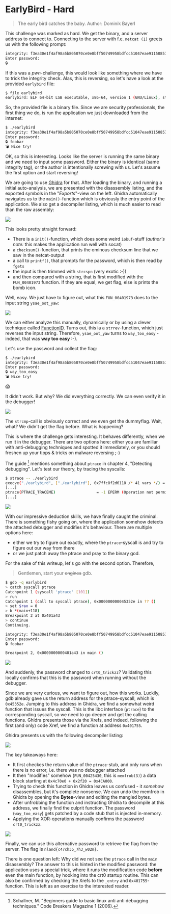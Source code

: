 # EarlyBird - Hard
> The early bird catches the baby.
> Author: Dominik Bayerl

This challenge was marked as hard. We get the binary, and a server address to 
connect to. Connecting to the server with f.e. `netcat (1)` greets us with the 
following prompt: 
```bash
integrity: f3ea30e1f4af98a5b805070ce0e8bff50749958bdfcc51047eae911508573f40395a219636daef20d913bb0548b7baef7487beaa035973dab78fbddce61a7e58
Enter password:
🔒
```

If this was a *pwn*-challenge, this would look like something where we have to 
trick the integrity check. Alas, this is reversing, so let's have a look at the 
provided `earlybird` file:
```bash
$ file earlybird
earlybird: ELF 64-bit LSB executable, x86-64, version 1 (GNU/Linux), statically linked, not stripped
```
So, the provided file is a binary file. Since we are security professionals, the 
first thing we do, is run the application we just downloaded from the internet:
```bash
$ ./earlybird 
integrity: f3ea30e1f4af98a5b805070ce0e8bff50749958bdfcc51047eae911508573f40395a219636daef20d913bb0548b7baef7487beaa035973dab78fbddce61a7e58
Enter password:
🔒 foobar
💣 Nice try!
```
OK, so this is interesting. Looks like the server is running the same binary and
we need to input some password. Either the binary is identical (same integrity 
tag), or the author is intentionally screwing with us. Let's assume the first 
option and start reversing!

We are going to use [Ghidra](https://ghidra-sre.org/) for that. After loading 
the binary, and running a initial auto-analysis, we are presented with the 
disassembly listing, and the exported symbols in the "*Exports*"-view on the left.
Ghidra automatically navigates us to the `main()`-function which is obviously 
the entry point of the application. We also get a decompiler listing, which is 
much easier to read than the raw assembly: 

![](image/ghidra_main.png)

This looks pretty straight forward:
- There is a `init()`-function, which does some weird `iobuf`-stuff 
(*author's note:* this makes the application run well with socat)
- a `checksum()`-function, that prints the ominous checksum line that we saw in 
the netcat-output
- a call to `printf()`, that prompts for the password, which is then read by 
`fgets`
- the input is then trimmed with `strcspn` (very exotic :-))
- and then compared with a string, that is first modified with the 
`FUN_00401973` function. If they are equal, we get flag, else is prints the bomb
icon.

Well, easy. We just have to figure out, what this `FUN_00401973` does to the 
input string `ysae_oot_yaw`:

![](image/ghidra_strrev.png)

We can either analyze this manually, dynamically or by using a clever technique 
called [FunctionID](https://blog.threatrack.de/2019/09/20/ghidra-fid-generator/#function-id). 
Turns out, this ia a `strrev`-function, which just reverses the input string. 
Therefore, `ysae_oot_yaw` turns to `way_too_easy` - indeed, that was **way too easy** :-).

Let's use the password and collect the flag: 
```bash
$ ./earlybird 
integrity: f3ea30e1f4af98a5b805070ce0e8bff50749958bdfcc51047eae911508573f40395a219636daef20d913bb0548b7baef7487beaa035973dab78fbddce61a7e58
Enter password:
🔒 way_too_easy
💣 Nice try!
```
😱

It didn't work. But why? We did everything correctly. We can even verify it in 
the debugger!

![](image/gdb.png)

The `strcmp`-call is obviously correct and we even get the dummyflag. Wait, 
what? We didn't get the flag before. What is happening?

This is where the challenge gets interesting. It behaves differently, when we 
run it in the debugger. There are two options here: either you are familiar with 
anti-debugging techniques and spotted it immediately, or you should freshen up 
your tipps & tricks on malware reversing ;-)

The guide [^1] mentions something about `ptrace` in chapter 4, "Detecting debugging".
Let's test our theory, by tracing the syscalls: 
```bash
$ strace -- ./earlybird
execve("./earlybird", ["./earlybird"], 0x7ffc8f2d6118 /* 41 vars */) = 0
[...]
ptrace(PTRACE_TRACEME)                  = -1 EPERM (Operation not permitted)
[...]
```
![](image/bingo-tarantino.webp)

With our impressive deduction skills, we have finally caught the criminal. There 
is something fishy going on, where the application somehow detects the attached 
debugger and modifies it's behaviour. There are multiple options here:
- either we try to figure out exactly, where the `ptrace`-syscall is and try to 
figure out our way from there 
- or we just patch away the ptrace and pray to the binary god.

For the sake of this writeup, let's go with the second option. Therefore, 
> Gentlemen, start your ~~engines~~ gdb.
```bash
$ gdb -q earlybird
> catch syscall ptrace
Catchpoint 1 (syscall 'ptrace' [101])
> run
Catchpoint 1 (call to syscall ptrace), 0x000000000045352e in ?? ()
> set $rax = 0
> b *(main+118)
Breakpoint 2 at 0x401a43
> continue
Continuing.

integrity: f3ea30e1f4af98a5b805070ce0e8bff50749958bdfcc51047eae911508573f40395a219636daef20d913bb0548b7baef7487beaa035973dab78fbddce61a7e58
Enter password:
🔒 foobar

Breakpoint 2, 0x0000000000401a43 in main ()
```

![](image/gdb-patched.png)

And suddenly, the password changed to `crt0_trickzz`? Validating this locally 
confirms that this is the password when running without the debugger. 

Since we are very curious, we want to figure out, how this works. Luckily, gdb 
already gave us the return address for the ptrace-syscall, which is `0x45352e`.
Jumping to this address in Ghidra, we find a somewhat weird function that issues 
the syscall. This is the libc interface (`ptrace`) to the corresponding syscall,
so we need to go deeper and get the calling functions. Ghidra presents those via 
the Xrefs, and indeed, following the first (and only) code Xref, we find a 
function at address `0x401755`.

Ghidra presents us with the following decompiler listing:

![](image/ghidra_401755.png)

The key takeaways here:
- It first checkes the return value of the `ptrace`-stub, and only runs when 
there is no error, i.e. there was no debugger attached
- It then "modifies" somehow (`FUN_00425430`, this is `memfrob(3)`) a data block 
starting at `0x4c70e0 + 0x2f20 = 0x4CA000`. 
- Trying to check this function in Ghidra leaves us confused - it *somehow* 
disassembles, but it's complete nonsense. We can undo the memfrob in Ghidra by 
opening the **Bytes**-view and editing the mangled bytes.
- After unfrobbing the function and instructing Ghidra to decompile at this 
address, we finally find the culprit function. The password (`way_too_easy`) 
gets patched by a code stub that is injected in-memory.
- Applying the XOR-operations manually confirms the password `crt0_trickzz`.

![](image/ghidra_edit.png)

Finally, we can use this alternative password to retrieve the flag from the 
server. The flag is `nland{c47ch35_7h3_w02m}`.

There is one question left: Why did we not see the `ptrace` call in the `main`
disassembly? The answer to this is hinted in the modified password: the 
application uses a special trick, where it runs the modification code **before** 
even the main function, by hooking into the crt0 startup routine. This can also 
be confirmed by checking the Xrefs to the `_entry` and `0x401755`-function. 
This is left as an exercise to the interested reader.

[^1]: Schallner, M. "Beginners guide to basic linux anti anti debugging techniques." Code Breakers Magazine 1 (2006).

